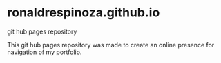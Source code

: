 # ronaldrespinoza.github.io
git hub pages repository

This git hub pages repository was made to create an online presence for navigation of my portfolio.

